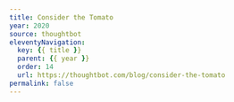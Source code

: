 ```yaml
---
title: Consider the Tomato
year: 2020
source: thoughtbot
eleventyNavigation:
  key: {{ title }}
  parent: {{ year }}
  order: 14
  url: https://thoughtbot.com/blog/consider-the-tomato
permalink: false
---
```


